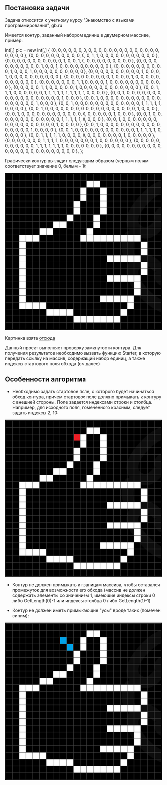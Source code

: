 ## Постановка задачи 

Задача относится к учетному курсу "Знакомство с языками программирования", gb.ru

Имеется контур, заданный набором единиц в двумерном массиве, пример:

int[,] pic = new int[,] {
                {0, 0, 0, 0, 0, 0, 0, 0, 0, 0, 0, 0, 0, 0, 0, 0, 0, 0, 0, 0, 0, 0, 0, 0, 0 },
                {0, 0, 0, 0, 0, 0, 0, 0, 0, 0, 0, 0, 1, 1, 0, 0, 0, 0, 0, 0, 0, 0, 0, 0, 0 },
                {0, 0, 0, 0, 0, 0, 0, 0, 0, 0, 0, 1, 0, 0, 1, 0, 0, 0, 0, 0, 0, 0, 0, 0, 0 },
                {0, 0, 0, 0, 0, 0, 0, 0, 0, 0, 0, 1, 0, 0, 1, 0, 0, 0, 0, 0, 0, 0, 0, 0, 0 },
                {0, 0, 0, 0, 0, 0, 0, 0, 0, 0, 1, 0, 0, 0, 1, 0, 0, 0, 0, 0, 0, 0, 0, 0, 0 },
                {0, 0, 0, 0, 0, 0, 0, 0, 0, 0, 1, 0, 0, 0, 1, 0, 0, 0, 0, 0, 0, 0, 0, 0, 0 },
                {0, 0, 0, 0, 0, 0, 0, 0, 0, 1, 0, 0, 0, 1, 0, 0, 0, 0, 0, 0, 0, 0, 0, 0, 0 },
                {0, 0, 0, 0, 0, 0, 0, 1, 1, 0, 0, 0, 0, 1, 0, 0, 0, 0, 0, 0, 0, 0, 0, 0, 0 },
                {0, 0, 0, 0, 0, 1, 1, 0, 0, 0, 0, 0, 1, 0, 0, 0, 0, 0, 0, 0, 0, 0, 0, 0, 0 },
                {0, 0, 1, 1, 1, 0, 0, 0, 0, 0, 0, 1, 1, 1, 1, 1, 1, 1, 1, 1, 1, 0, 0, 0, 0 },
                {0, 0, 1, 0, 0, 0, 0, 0, 0, 0, 0, 0, 0, 0, 0, 0, 0, 0, 0, 0, 0, 1, 0, 0, 0 },
                {0, 0, 1, 0, 0, 0, 0, 0, 0, 0, 0, 0, 0, 0, 0, 0, 0, 0, 0, 0, 0, 1, 0, 0, 0 },
                {0, 0, 1, 0, 0, 0, 0, 0, 0, 0, 0, 0, 0, 0, 0, 0, 1, 1, 1, 1, 1, 0, 0, 0, 0 },
                {0, 0, 1, 0, 0, 0, 0, 0, 0, 0, 0, 0, 0, 0, 0, 0, 0, 0, 0, 0, 0, 1, 0, 0, 0 },
                {0, 0, 1, 0, 0, 0, 0, 0, 0, 0, 0, 0, 0, 0, 0, 0, 0, 0, 0, 0, 0, 1, 0, 0, 0 },
                {0, 0, 1, 0, 0, 0, 0, 0, 0, 0, 0, 0, 0, 0, 0, 0, 1, 1, 1, 1, 1, 0, 0, 0, 0 },
                {0, 0, 1, 0, 0, 0, 0, 0, 0, 0, 0, 0, 0, 0, 0, 0, 0, 0, 0, 0, 1, 0, 0, 0, 0 },
                {0, 0, 1, 0, 0, 0, 0, 0, 0, 0, 0, 0, 0, 0, 0, 0, 0, 0, 0, 0, 1, 0, 0, 0, 0 },
                {0, 0, 1, 0, 0, 0, 0, 0, 0, 0, 0, 0, 0, 0, 0, 1, 1, 1, 1, 1, 0, 0, 0, 0, 0 },
                {0, 0, 1, 1, 1, 1, 1, 0, 0, 0, 0, 0, 0, 0, 0, 0, 0, 0, 0, 1, 0, 0, 0, 0, 0 },
                {0, 0, 0, 0, 0, 0, 0, 1, 1, 1, 1, 0, 0, 0, 0, 0, 0, 0, 1, 0, 0, 0, 0, 0, 0 },
                {0, 0, 0, 0, 0, 0, 0, 0, 0, 0, 0, 1, 1, 1, 1, 1, 1, 1, 0, 0, 0, 0, 0, 0, 0 },
                {0, 0, 0, 0, 0, 0, 0, 0, 0, 0, 0, 0, 0, 0, 0, 0, 0, 0, 0, 0, 0, 0, 0, 0, 0 },
                };

Графически контур выглядит следующим образом (черным полям соответствует значение 0, белым - 1):

![](src/pic.png)

Картинка взята [отсюда](https://gbcdn.mrgcdn.ru/uploads/asset/3823067/attachment/86d0436920d00cc05197e25afc1ed8fc.pdf)

Данный проект выполняет проверку замкнутости контура. Для получения результатов необходимо вызвать функцию Starter, в которую передать ссылку на массив, содержащий набор единиц, а также индексы стартового поля обхода (см.далее)

## Особенности алгоритма

* Необходимо задать стартовое поле, с которого будет начинаться обход контура, причем стартовое поле должно примыкать к контуру с внешней стороны. Поле задается индексами строки и столбца.
Например, для исходного поля, помеченного красным, следует задать индексы 2, 10:

![](src/pic2.png)

* Контур не должен примыкать к границам массива, чтобы оставался промежуток для возможности его обхода (массив не должен содержать элементы со значением 1, имеющие индексы строки 0 либо GetLength(0)-1 или индексы столбца 0 либо GetLength(1)-1)

* Контур не должен иметь примыкающие "усы" вроде таких (помечен синим):

![](src/pic3.png)

